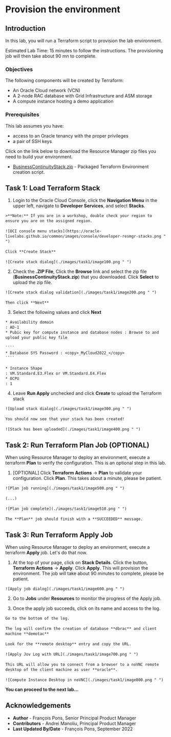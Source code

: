 # Provision the environment

## Introduction

In this lab, you will run a Terraform script to provision the lab environment.

Estimated Lab Time: 15 minutes to follow the instructions. The provisioning job will then take about 90 mn to complete.


### Objectives

The following components will be created by Terraform:

* An Oracle Cloud network (VCN)
* A 2-node RAC database with Grid Infrastructure and ASM storage
* A compute instance hosting a demo application


### Prerequisites

This lab assumes you have:

* access to an Oracle tenancy with the proper privileges
* a pair of SSH keys

Click on the link below to download the Resource Manager zip files you need to build your environment.

- [BusinessContinuityStack.zip](https://objectstorage.eu-paris-1.oraclecloud.com/p/hNtnfmA58kds-Ytf6r5DoOE1IdY6K3nmlew4QaBsDPbu5RFisPmUPsxrhyEfnMSQ/n/oraclepartnersas/b/demoTac_bucket/o/BusinessContinuityStackV3.zip) - Packaged Terraform Environment creation script.

## Task 1: Load Terraform Stack

  1. Login to the Oracle Cloud Console, click the **Navigation Menu** in the upper left, navigate to **Developer Services**, and select **Stacks**.

    >**Note:** If you are in a workshop, double check your region to ensure you are on the assigned region.

    ![OCI console menu stacks](https://oracle-livelabs.github.io/common/images/console/developer-resmgr-stacks.png " ")

    Click **Create Stack**

    ![Create stack dialog](./images/task1/image100.png " ")

  2. Check the **.ZIP File**, Click the **Browse** link and select the zip file (**BusinessContinuityStack.zip**) that you downloaded. Click **Select** to upload the zip file.

    ![Create stack dialog validation](./images/task1/image200.png " ")

    Then click **Next**

  3. Select the following values and click **Next**

    * Availability domain																: AD-1
    * Pubic key for compute instance and database nodes : Browse to and upload your public key file

    ````
    * Database SYS Password : <copy>_MyCloud2022_</copy>
    ````

    * Instance Shape																		: VM.Standard.E3.Flex or VM.Standard.E4.Flex
    * OCPU																							: 1

  4. Leave **Run Apply** unchecked and click **Create** to upload the Terraform stack

    ![Upload stack dialog](./images/task1/image300.png " ")

    You should now see that your stack has been created!

    ![Stack has been uploaded](./images/task1/image400.png " ")


## Task 2: Run Terraform Plan Job (OPTIONAL)

  When using Resource Manager to deploy an environment, execute a terraform **Plan** to verify the configuration. This is an optional step in this lab.

  1.  [OPTIONAL] Click **Terraform Actions** -> **Plan** to validate your configuration. Click **Plan**. This takes about a minute, please be patient.

    ![Plan job running](./images/task1/image500.png " ")

    (...)

    ![Plan job complete](./images/task1/image510.png " ")

    The **Plan** job should finish with a **SUCCEEDED** message.


## Task 3: Run Terraform Apply Job

  When using Resource Manager to deploy an environment, execute a terraform **Apply** job. Let's do that now.

  1.  At the top of your page, click on **Stack Details**.  Click the button, **Terraform Actions** -> **Apply**. Click **Apply**. This will provision the environment. The job will take about 90 minutes to complete, please be patient.

    ![Apply job dialog](./images/task1/image600.png " ")

  2. Go to **Jobs** under **Resources** to monitor the progress of the Apply job.

  3. Once the apply job succeeds, click on its name and access to the log.

    Go to the bottom of the log.

    The log will confirm the creation of database **dbrac** and client machine **demotac**

    Look for the **remote desktop** entry and copy the URL.

    ![Apply Jov Log with URL](./images/task1/image700.png " ")

    This URL will allow you to connect from a browser to a noVNC remote desktop of the client machine as user **oracle**.

    ![Compute Instance Desktop in noVNC](./images/task1/image800.png " ")


**You can proceed to the next lab…**

## Acknowledgements
* **Author** - François Pons, Senior Principal Product Manager
* **Contributors** - Andrei Manoliu, Principal Product Manager
* **Last Updated By/Date** - François Pons, September 2022

